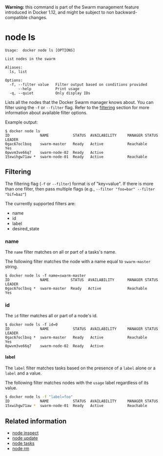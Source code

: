 <!--[metadata]>
+++
title = "node ls"
description = "The node ls command description and usage"
keywords = ["node, list"]
[menu.main]
parent = "smn_cli"
+++
<![end-metadata]-->

**Warning:** this command is part of the Swarm management feature introduced in Docker 1.12, and might be subject to non backward-compatible changes.

# node ls

    Usage:  docker node ls [OPTIONS]

    List nodes in the swarm

    Aliases:
      ls, list

    Options:
      -f, --filter value   Filter output based on conditions provided
          --help           Print usage
      -q, --quiet          Only display IDs

Lists all the nodes that the Docker Swarm manager knows about. You can filter using the `-f` or `--filter` flag. Refer to the [filtering](#filtering) section for more information about available filter options.

Example output:

    $ docker node ls
    ID              NAME           STATUS  AVAILABILITY     MANAGER STATUS  LEADER
    0gac67oclbxq    swarm-master   Ready   Active           Reachable       Yes
    0pwvm3ve66q7    swarm-node-02  Ready   Active
    15xwihgw71aw *  swarm-node-01  Ready   Active           Reachable


## Filtering

The filtering flag (`-f` or `--filter`) format is of "key=value". If there is more
than one filter, then pass multiple flags (e.g., `--filter "foo=bar" --filter "bif=baz"`)

The currently supported filters are:

* name
* id
* label
* desired_state

### name

The `name` filter matches on all or part of a tasks's name.

The following filter matches the node with a name equal to `swarm-master` string.

    $ docker node ls -f name=swarm-master
    ID              NAME          STATUS  AVAILABILITY      MANAGER STATUS  LEADER
    0gac67oclbxq *  swarm-master  Ready   Active            Reachable       Yes

### id

The `id` filter matches all or part of a node's id.

    $ docker node ls -f id=0
    ID              NAME           STATUS  AVAILABILITY     MANAGER STATUS  LEADER
    0gac67oclbxq *  swarm-master   Ready   Active           Reachable       Yes
    0pwvm3ve66q7    swarm-node-02  Ready   Active


#### label

The `label` filter matches tasks based on the presence of a `label` alone or a `label` and a
value.

The following filter matches nodes with the `usage` label regardless of its value.

```bash
$ docker node ls -f "label=foo"
ID              NAME           STATUS  AVAILABILITY     MANAGER STATUS  LEADER
15xwihgw71aw *  swarm-node-01  Ready   Active           Reachable
```


## Related information

* [node inspect](node_inspect.md)
* [node update](node_update.md)
* [node tasks](node_tasks.md)
* [node rm](node_rm.md)
